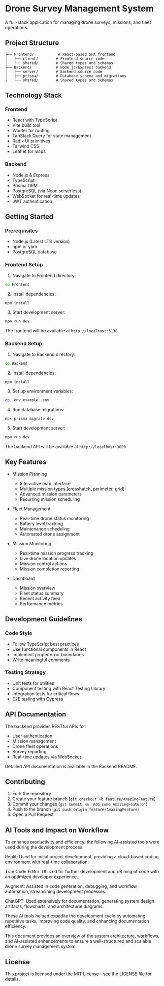 # Drone Survey Management System

A full-stack application for managing drone surveys, missions, and fleet operations.

## Project Structure

```
├── Frontend/           # React-based SPA frontend
│   ├── client/        # Frontend source code
│   └── shared/        # Shared types and schemas
├── Backend/           # Node.js/Express backend
│   ├── server/        # Backend source code
│   ├── prisma/        # Database schema and migrations
│   └── shared/        # Shared types and schemas
```

## Technology Stack

### Frontend

- React with TypeScript
- Vite build tool
- Wouter for routing
- TanStack Query for state management
- Radix UI primitives
- Tailwind CSS
- Leaflet for maps

### Backend

- Node.js & Express
- TypeScript
- Prisma ORM
- PostgreSQL (via Neon serverless)
- WebSocket for real-time updates
- JWT authentication

## Getting Started

### Prerequisites

- Node.js (Latest LTS version)
- npm or yarn
- PostgreSQL database

### Frontend Setup

1. Navigate to Frontend directory:

```bash
cd Frontend
```

2. Install dependencies:

```bash
npm install
```

3. Start development server:

```bash
npm run dev
```

The frontend will be available at `http://localhost:5138`

### Backend Setup

1. Navigate to Backend directory:

```bash
cd Backend
```

2. Install dependencies:

```bash
npm install
```

3. Set up environment variables:

```bash
cp .env.example .env
```

4. Run database migrations:

```bash
npx prisma migrate dev
```

5. Start development server:

```bash
npm run dev
```

The backend API will be available at `http://localhost:3000`

## Key Features

- Mission Planning

  - Interactive map interface
  - Multiple mission types (crosshatch, perimeter, grid)
  - Advanced mission parameters
  - Recurring mission scheduling

- Fleet Management

  - Real-time drone status monitoring
  - Battery level tracking
  - Maintenance scheduling
  - Automated drone assignment

- Mission Monitoring

  - Real-time mission progress tracking
  - Live drone location updates
  - Mission control actions
  - Mission completion reporting

- Dashboard
  - Mission overview
  - Fleet status summary
  - Recent activity feed
  - Performance metrics

## Development Guidelines

### Code Style

- Follow TypeScript best practices
- Use functional components in React
- Implement proper error boundaries
- Write meaningful comments

### Testing Strategy

- Unit tests for utilities
- Component testing with React Testing Library
- Integration tests for critical flows
- E2E testing with Cypress

## API Documentation

The backend provides RESTful APIs for:

- User authentication
- Mission management
- Drone fleet operations
- Survey reporting
- Real-time updates via WebSocket

Detailed API documentation is available in the Backend README.

## Contributing

1. Fork the repository
2. Create your feature branch (`git checkout -b feature/AmazingFeature`)
3. Commit your changes (`git commit -m 'Add some AmazingFeature'`)
4. Push to the branch (`git push origin feature/AmazingFeature`)
5. Open a Pull Request


## AI Tools and Impact on Workflow

To enhance productivity and efficiency, the following AI-assisted tools were used during the development process:

Replit: Used for initial project development, providing a cloud-based coding environment with real-time collaboration.

Trae Code Editor: Utilized for further development and refining of code with an optimized developer experience.

Augment: Assisted in code generation, debugging, and workflow automation, streamlining development processes.

ChatGPT: Used extensively for documentation, generating system design artifacts, flowcharts, and architectural diagrams.

These AI tools helped expedite the development cycle by automating repetitive tasks, improving code quality, and enhancing documentation efficiency.

This document provides an overview of the system architecture, workflows, and AI-assisted enhancements to ensure a well-structured and scalable drone survey management system.



## License

This project is licensed under the MIT License - see the LICENSE file for details.




